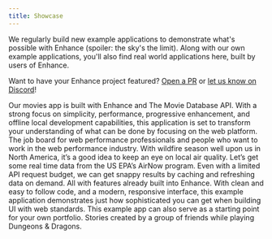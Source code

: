 ```yaml
---
title: Showcase
---
```


We regularly build new example applications to demonstrate what's possible with Enhance (spoiler: the sky's the limit). Along with our own example applications, you'll also find real world applications here, built by users of Enhance.

<doc-callout level="info" mark="🤝">

Want to have your Enhance project featured? [Open a PR](https://github.com/enhance-dev/enhance.dev/pulls) or [let us know on Discord](https://enhance.dev/discord)!

</doc-callout>

<doc-showcase title="Enhance Movies" image="/_public/img/showcase/enhance-movies.jpg" url="https://enhance-movies.com">
Our movies app is built with Enhance and The Movie Database API. With a strong focus on simplicity, performance, progressive enhancement, and offline local development capabilities, this application is set to transform your understanding of what can be done by focusing on the web platform.
</doc-showcase>

<doc-showcase title="Perfwork" contributor="Tim Kadlec" contributor-url="https://timkadlec.com/" image="/_public/img/showcase/perfwork.jpg" url="https://www.perfwork.com">
The job board for web performance professionals and people who want to work in the web performance industry.
</doc-showcase>

<doc-showcase title="Air Quality Index" image="/_public/img/showcase/aqi.jpg" url="https://invent-k6b.begin.app/">
With wildfire season well upon us in North America, it’s a good idea to keep an eye on local air quality. Let’s get some real time data from the US EPA’s AirNow program. Even with a limited API request budget, we can get snappy results by caching and refreshing data on demand. All with features already built into Enhance.
</doc-showcase>

<doc-showcase title="Design Portfolio" image="/_public/img/showcase/design-portfolio.jpg" url="https://snow-wfi.begin.app/">
With clean and easy to follow code, and a modern, responsive interface, this example application demonstrates just how sophisticated you can get when building UI with web standards. This example app can also serve as a starting point for your own portfolio.
</doc-showcase>

<doc-showcase title="Notes from the Underdark" contributor="Jonathan Lipps" contributor-url="https://jlipps.com/" image="/_public/img/showcase/underdark.jpg" url="https://underdark.quest/">
Stories created by a group of friends while playing Dungeons & Dragons.
</doc-showcase>

